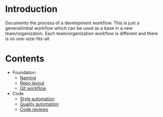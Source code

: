 # Introduction

Documents the process of a development workflow. This is just a general/initial workflow which can be used as a base in a new team/organization. Each team/organization workflow is different and there is no one-size-fits-all.

# Contents

* Foundation
  - [Naming](docs/foundation-naming.md)
  - [Repo layout](docs/foundation-repo-layout.md)
  - [Git workflow](docs/foundation-git-workflow.md)
* Code
  - [Style automation](docs/code-style-automation.md)
  - [Quality automation](docs/code-quality-automation.md)
  - [Code reviews](docs/code-reviews.md)